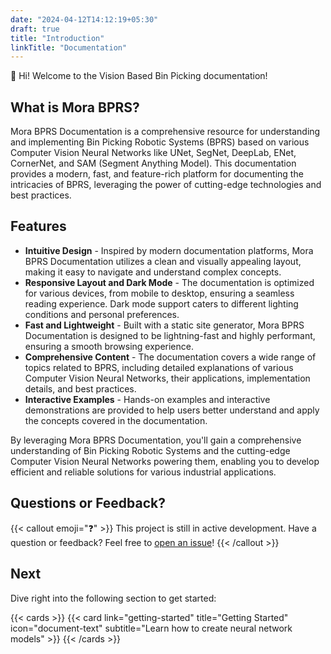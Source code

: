 ```yaml
---
date: "2024-04-12T14:12:19+05:30"
draft: true
title: "Introduction"
linkTitle: "Documentation"
---
```


👋 Hi! Welcome to the Vision Based Bin Picking documentation!

<!--more-->

## What is Mora BPRS?
Mora BPRS Documentation is a comprehensive resource for understanding and implementing Bin Picking Robotic Systems (BPRS) based on various Computer Vision Neural Networks like UNet, SegNet, DeepLab, ENet, CornerNet, and SAM (Segment Anything Model).
This documentation provides a modern, fast, and feature-rich platform for documenting the intricacies of BPRS, leveraging the power of cutting-edge technologies and best practices.

## Features
 - **Intuitive Design** - Inspired by modern documentation platforms, Mora BPRS Documentation utilizes a clean and visually appealing layout, making it easy to navigate and understand complex concepts.
- **Responsive Layout and Dark Mode** - The documentation is optimized for various devices, from mobile to desktop, ensuring a seamless reading experience. Dark mode support caters to different lighting conditions and personal preferences.
- **Fast and Lightweight** - Built with a static site generator, Mora BPRS Documentation is designed to be lightning-fast and highly performant, ensuring a smooth browsing experience.
- **Comprehensive Content** - The documentation covers a wide range of topics related to BPRS, including detailed explanations of various Computer Vision Neural Networks, their applications, implementation details, and best practices.
- **Interactive Examples** - Hands-on examples and interactive demonstrations are provided to help users better understand and apply the concepts covered in the documentation.

By leveraging Mora BPRS Documentation, you'll gain a comprehensive understanding of Bin Picking Robotic Systems and the cutting-edge Computer Vision Neural Networks powering them, enabling you to develop efficient and reliable solutions for various industrial applications.

## Questions or Feedback?

{{< callout emoji="❓" >}}
This project is still in active development.
Have a question or feedback? Feel free to [open an issue](https://github.com/mora-bprs/enet/issues)!
{{< /callout >}}

## Next

Dive right into the following section to get started:

{{< cards >}}
{{< card link="getting-started" title="Getting Started" icon="document-text" subtitle="Learn how to create neural network models" >}}
{{< /cards >}}

[hugo]: https://gohugo.io/
[flex-search]: https://github.com/nextapps-de/flexsearch
[tailwind-css]: https://tailwindcss.com/
